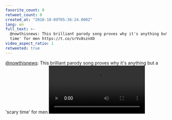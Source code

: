 ```yaml
---
favorite_count: 0
retweet_count: 0
created_at: "2018-10-09T05:36:24.000Z"
lang: en
full_text: >-
  @nowthisnews: This brilliant parody song proves why it's anything but a 'scary
  time' for men https://t.co/srVv8sznXD
video_aspect_ratio: 1
retweeted: true
---
```


[@nowthisnews](https://twitter.com/nowthisnews): This brilliant parody song
proves why it's anything but a 'scary time' for men
![Embedded Video](https://twitter-media-coderbyheart.s3.eu-north-1.amazonaws.com/1049534018998407170-ouSPY3DeLiHBt5JW.mp4)

